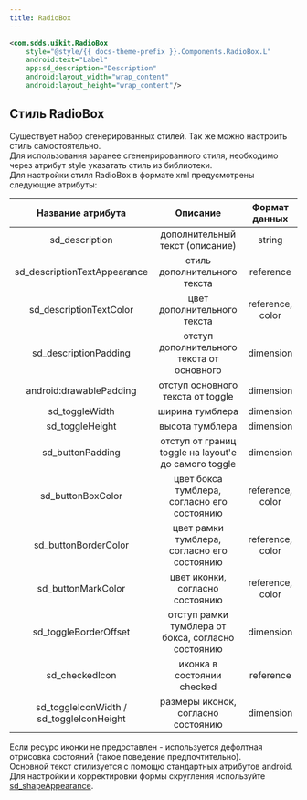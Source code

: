 ```yaml
---
title: RadioBox
---
```


```xml
<com.sdds.uikit.RadioBox
    style="@style/{{ docs-theme-prefix }}.Components.RadioBox.L"
    android:text="Label"
    app:sd_description="Description"
    android:layout_width="wrap_content"
    android:layout_height="wrap_content"/>
```

## Стиль RadioBox

Существует набор сгенерированных стилей. Так же можно настроить стиль самостоятельно.  
Для использования заранее сгененрированного стиля, необходимо через атрибут style указатать стиль из библиотеки.  
Для настройки стиля RadioBox в формате xml предусмотрены следующие атрибуты:

|Название атрибута|Описание|Формат данных|
|:-:|:-:|:-:|
|sd_description|дополнительный текст (описание)|string|
|sd_descriptionTextAppearance|стиль дополнительного текста|reference|
|sd_descriptionTextColor|цвет дополнительного текста|reference, color|
|sd_descriptionPadding|отступ дополнительного текста от основного|dimension|
|android:drawablePadding|отступ основного текста от toggle|dimension|
|sd_toggleWidth|ширина тумблера|dimension|
|sd_toggleHeight|высота тумблера|dimension|
|sd_buttonPadding|отступ от границ toggle на layout'е до самого toggle|dimension|
|sd_buttonBoxColor|цвет бокса тумблера, согласно его состоянию|reference, color|
|sd_buttonBorderColor|цвет рамки тумблера, согласно его состоянию|reference, color|
|sd_buttonMarkColor|цвет иконки, согласно состоянию|reference, color|
|sd_toggleBorderOffset|отступ рамки тумблера от бокса, согласно состоянию|dimension|
|sd_checkedIcon|иконка в состоянии checked|reference|
|sd_toggleIconWidth / sd_toggleIconHeight|размеры иконок, согласно состоянию|dimension|

Если ресурс иконки не предоставлен - используется дефолтная отрисовка состояний (такое поведение предпочтительно).  
Основной текст стилизуется с помощю стандартных атрибутов android.  
Для настройки и корректировки формы скругления используйте [sd_shapeAppearance](../theme/ShapeAppearance.md#sd_shapeappearance).  
